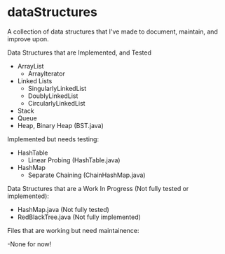 # dataStructures
A collection of data structures that I've made to document, maintain, and improve upon.

Data Structures that are Implemented, and Tested
- ArrayList
    - ArrayIterator
- Linked Lists
    - SingularlyLinkedList
    - DoublyLinkedList
    - CircularlyLinkedList
- Stack
- Queue
- Heap, Binary Heap (BST.java)

Implemented but needs testing:
- HashTable
    - Linear Probing (HashTable.java)
- HashMap
    - Separate Chaining (ChainHashMap.java)       

Data Structures that are a Work In Progress (Not fully tested or implemented):

- HashMap.java          (Not fully tested)
- RedBlackTree.java     (Not fully implemented)

Files that are working but need maintainence:

-None for now! 
